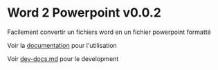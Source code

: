 # Word 2 Powerpoint v0.0.2

Facilement convertir un fichiers word en un fichier powerpoint formatté


Voir la [documentation](docs.md) pour l'utilisation

Voir [dev-docs.md](dev-docs.md) pour le development
